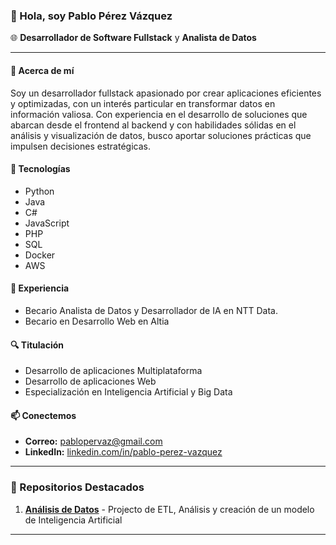 ### 👋 Hola, soy **Pablo Pérez Vázquez**

🌐 **Desarrollador de Software Fullstack** y **Analista de Datos**

---

#### 📌 Acerca de mí
Soy un desarrollador fullstack apasionado por crear aplicaciones eficientes y optimizadas, con un interés particular en transformar datos en información valiosa. Con experiencia en el desarrollo de soluciones que abarcan desde el frontend al backend y con habilidades sólidas en el análisis y visualización de datos, busco aportar soluciones prácticas que impulsen decisiones estratégicas.

#### 🚀 Tecnologías
- Python
- Java
- C#
- JavaScript
- PHP
- SQL
- Docker
- AWS

#### 💼 Experiencia
- Becario Analista de Datos y Desarrollador de IA en NTT Data.
- Becario en Desarrollo Web en Altia

#### 🔍 Titulación
- Desarrollo de aplicaciones Multiplataforma
- Desarrollo de aplicaciones Web
- Especialización en Inteligencia Artificial y Big Data


#### 📫 Conectemos
- **Correo:** [pablopervaz@gmail.com](mailto:pablopervaz@gmail.com)
- **LinkedIn:** [linkedin.com/in/pablo-perez-vazquez](https://www.linkedin.com/in/pablo-perez-vazquez/)

---

### 🚀 Repositorios Destacados
1. **[Análisis de Datos](https://github.com/Panapv/Breast-Cancer)** - Projecto de ETL, Análisis y creación de un modelo de Inteligencia Artificial

---
